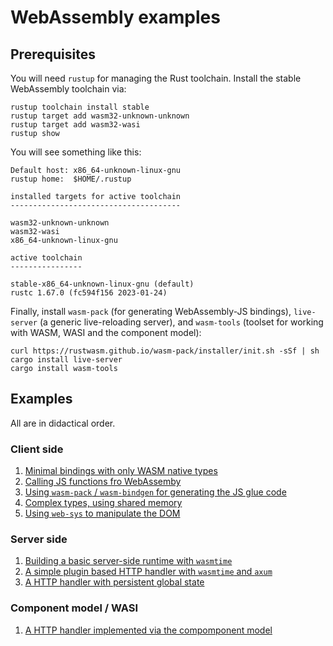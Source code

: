 # WebAssembly examples

## Prerequisites
You will need `rustup` for managing the Rust toolchain.
Install the stable WebAssembly toolchain via:
```
rustup toolchain install stable
rustup target add wasm32-unknown-unknown
rustup target add wasm32-wasi
rustup show
```

You will see something like this:
```
Default host: x86_64-unknown-linux-gnu
rustup home:  $HOME/.rustup

installed targets for active toolchain
--------------------------------------

wasm32-unknown-unknown
wasm32-wasi
x86_64-unknown-linux-gnu

active toolchain
----------------

stable-x86_64-unknown-linux-gnu (default)
rustc 1.67.0 (fc594f156 2023-01-24)
```

Finally, install `wasm-pack` (for generating WebAssembly-JS bindings), `live-server` (a generic live-reloading server), and `wasm-tools` (toolset for working with WASM, WASI and the component model):
```
curl https://rustwasm.github.io/wasm-pack/installer/init.sh -sSf | sh
cargo install live-server
cargo install wasm-tools
```

## Examples
All are in didactical order.

### Client side
1. [Minimal bindings with only WASM native types](client-side-basic/)
2. [Calling JS functions fro WebAssemby](client-side-bind-js/)
3. [Using `wasm-pack` / `wasm-bindgen` for generating the JS glue code](client-side-wasm-bindgen/)
4. [Complex types, using shared memory](client-side-complex-types/)
5. [Using `web-sys` to manipulate the DOM](client-side-web-sys/)

### Server side
1. [Building a basic server-side runtime with `wasmtime`](server-side-basic/)
2. [A simple plugin based HTTP handler with `wasmtime` and `axum`](server-side-http-handler/)
3. [A HTTP handler with persistent global state](server-side-shared-state/)

### Component model / WASI
1. [A HTTP handler implemented via the compomponent model](component-model/)
